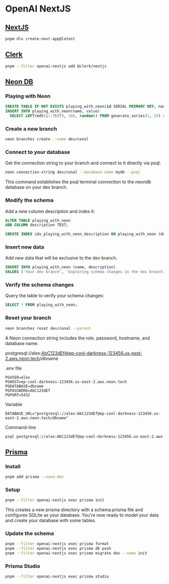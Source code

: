 # OpenAI NextJS

## [NextJS](https://nextjs.org/docs)

```bash
pnpm dlx create-next-app@latest
```

## [Clerk](https://clerk.com/docs)

```bash
pnpm --filter openai-nextjs add @clerk/nextjs
```

## [Neon DB](https://neon.tech/docs/get-started-with-neon/signing-up)

### Playing with Neon

```sql
CREATE TABLE IF NOT EXISTS playing_with_neon(id SERIAL PRIMARY KEY, name TEXT NOT NULL, value REAL);
INSERT INTO playing_with_neon(name, value)
  SELECT LEFT(md5(i::TEXT), 10), random() FROM generate_series(1, 10) s(i);
```

### Create a new branch

```bash
neon branches create --name dev/conal
```

### Connect to your database

Get the connection string to your branch and connect to it directly via psql:

```bash
neon connection-string dev/conal --database-name mydb --psql
```

This command establishes the psql terminal connection to the neondb database on your dev branch.

### Modify the schema

Add a new column description and index it:

```sql
ALTER TABLE playing_with_neon
ADD COLUMN description TEXT;

CREATE INDEX idx_playing_with_neon_description ON playing_with_neon (description);
```

### Insert new data

Add new data that will be exclusive to the dev branch.

```sql
INSERT INTO playing_with_neon (name, description)
VALUES ('Your dev branch', 'Exploring schema changes in the dev branch');
```

### Verify the schema changes

Query the table to verify your schema changes:

```sql
SELECT * FROM playing_with_neon;
```

### Reset your branch

```bash
neon branches reset dev/conal --parent
```

A Neon connection string includes the role, password, hostname, and database name.

postgresql://alex:AbC123dEf@ep-cool-darkness-123456.us-east-2.aws.neon.tech/dbname

.env file

```
PGUSER=alex
PGHOST=ep-cool-darkness-123456.us-east-2.aws.neon.tech
PGDATABASE=dbname
PGPASSWORD=AbC123dEf
PGPORT=5432
```

Variable

```
DATABASE_URL="postgresql://alex:AbC123dEf@ep-cool-darkness-123456.us-east-2.aws.neon.tech/dbname"
```

Command-line

```bash
psql postgresql://alex:AbC123dEf@ep-cool-darkness-123456.us-east-2.aws.neon.tech/dbname
```

## [Prisma](https://www.prisma.io/docs/getting-started/quickstart)

### Install

```bash
pnpm add prisma --save-dev
```

### Setup

```bash
pnpm --filter openai-nextjs exec prisma init
```

This creates a new prisma directory with a schema.prisma file and configures SQLite as your database. You're now ready to model your data and create your database with some tables.

### Update the schema

```bash
pnpm --filter openai-nextjs exec prisma format
pnpm --filter openai-nextjs exec prisma db push
pnpm --filter openai-nextjs exec prisma migrate dev --name init
```

### Prisma Studio

```bash
pnpm --filter openai-nextjs exec prisma studio
```
